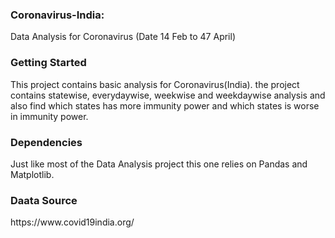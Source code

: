 ### Coronavirus-India:
<p> Data Analysis for Coronavirus (Date 14 Feb to 47 April) </p>

### Getting Started
<p> This project contains basic analysis for Coronavirus(India). the project contains statewise, everydaywise, weekwise and weekdaywise analysis and also find which states has more immunity power and which states is worse in immunity power.</p> 

### Dependencies
<p> Just like most of the Data Analysis project this one relies on Pandas and Matplotlib. </p>

### Daata Source
<p> https://www.covid19india.org/ </p>
